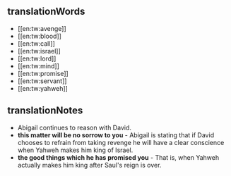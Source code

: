 ## translationWords

* [[en:tw:avenge]]
* [[en:tw:blood]]
* [[en:tw:call]]
* [[en:tw:israel]]
* [[en:tw:lord]]
* [[en:tw:mind]]
* [[en:tw:promise]]
* [[en:tw:servant]]
* [[en:tw:yahweh]]

## translationNotes

* Abigail continues to reason with David.
* **this matter will be no sorrow to you** - Abigail is stating that if David chooses to refrain from taking revenge he will have a clear conscience when Yahweh makes him king of Israel.
* **the good things which he has promised you** - That is, when Yahweh actually makes him king after Saul's reign is over.
